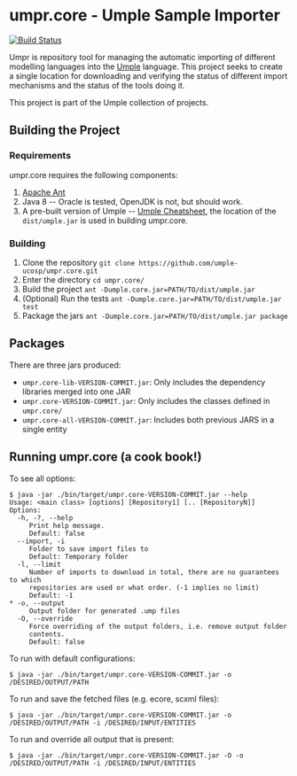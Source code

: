 # umpr.core - Umple Sample Importer 

[![Build Status](https://travis-ci.org/umple-ucosp/umpr.core.svg?branch=master)](https://travis-ci.org/umple-ucosp/umpr.core)

Umpr is repository tool for managing the automatic importing of different modelling languages into the 
[Umple](http://umple.org) language. This project seeks to create a single location for downloading and verifying the 
status of different import mechanisms and the status of the tools doing it. 

This project is part of the Umple collection of projects. 

## Building the Project

### Requirements

umpr.core requires the following components: 

1. [Apache Ant](http://ant.apache.org/)
1. Java 8 -- Oracle is tested, OpenJDK is not, but should work.
1. A pre-built version of Umple -- [Umple Cheatsheet](https://code.google.com/p/umple/wiki/CheatSheet), the location of
the `dist/umple.jar` is used in building umpr.core.

### Building

1. Clone the repository `git clone https://github.com/umple-ucosp/umpr.core.git`
1. Enter the directory `cd umpr.core/`  
1. Build the project `ant -Dumple.core.jar=PATH/TO/dist/umple.jar`
1. (Optional) Run the tests `ant -Dumple.core.jar=PATH/TO/dist/umple.jar test`
1. Package the jars `ant -Dumple.core.jar=PATH/TO/dist/umple.jar package`

## Packages

There are three jars produced: 

* `umpr.core-lib-VERSION-COMMIT.jar`: Only includes the dependency libraries merged into one JAR
* `umpr.core-VERSION-COMMIT.jar`: Only includes the classes defined in `umpr.core/`
* `umpr.core-all-VERSION-COMMIT.jar`: Includes both previous JARS in a single entity

## Running umpr.core (a cook book!)

To see all options: 

    $ java -jar ./bin/target/umpr.core-VERSION-COMMIT.jar --help
    Usage: <main class> [options] [Repository1] [.. [RepositoryN]]
    Options:
      -h, -?, --help
         Print help message.
         Default: false
      --import, -i
         Folder to save import files to
         Default: Temporary folder
      -l, --limit
         Number of imports to download in total, there are no guarantees to which
         repositories are used or what order. (-1 implies no limit)
         Default: -1
    * -o, --output
         Output folder for generated .ump files
      -O, --override
         Force overriding of the output folders, i.e. remove output folder
         contents.
         Default: false
    
To run with default configurations: 

    $ java -jar ./bin/target/umpr.core-VERSION-COMMIT.jar -o /DESIRED/OUTPUT/PATH
    
To run and save the fetched files (e.g. ecore, scxml files):

    $ java -jar ./bin/target/umpr.core-VERSION-COMMIT.jar -o /DESIRED/OUTPUT/PATH -i /DESIRED/INPUT/ENTITIES
    
To run and override all output that is present: 

    $ java -jar ./bin/target/umpr.core-VERSION-COMMIT.jar -O -o /DESIRED/OUTPUT/PATH -i /DESIRED/INPUT/ENTITIES   
    
     
